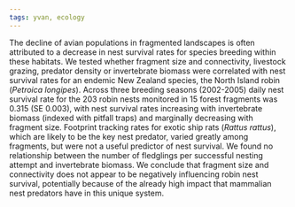 ```yaml
---
tags: yvan, ecology
---
```

The decline of avian populations in fragmented landscapes is often attributed to a decrease in nest survival rates for species breeding within these habitats. We tested whether fragment size and connectivity, livestock grazing, predator density or invertebrate biomass were correlated with nest survival rates for an endemic New Zealand species, the North Island robin (*Petroica longipes*). Across three breeding seasons (2002-2005) daily nest survival rate for the 203 robin nests monitored in 15 forest fragments was 0.315 (SE 0.003), with nest survival rates increasing with invertebrate biomass (indexed with pitfall traps) and marginally decreasing with fragment size. Footprint tracking rates for exotic ship rats (*Rattus rattus*), which are likely to be the key nest predator, varied greatly among fragments, but were not a useful predictor of nest survival. We found no relationship between the number of fledglings per successful nesting attempt and invertebrate biomass. We conclude that fragment size and connectivity does not appear to be negatively influencing robin nest survival, potentially because of the already high impact that mammalian nest predators have in this unique system.
